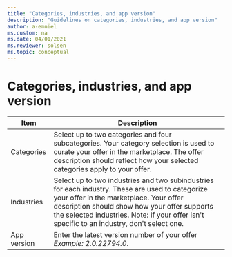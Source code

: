 ```yaml
---
title: "Categories, industries, and app version"
description: "Guidelines on categories, industries, and app version"
author: a-emniel
ms.custom: na
ms.date: 04/01/2021
ms.reviewer: solsen
ms.topic: conceptual
---
```


# Categories, industries, and app version

| Item| Description |
|-------------|--------------|
|Categories | Select up to two categories and four subcategories. Your category selection is used to curate your offer in the marketplace. The offer description should reflect how your selected categories apply to your offer. |
Industries | Select up to two industries and two subindustries for each industry. These are used to categorize your offer in the marketplace. Your offer description should show how your offer supports the selected industries. Note: If your offer isn't specific to an industry, don't select one.|
App version| Enter the latest version number of your offer *Example:* *2.0.22794.0*. |
